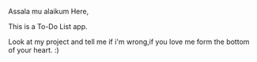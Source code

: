Assala mu alaikum Here,

This is a To-Do List app.

Look at my project and tell me if i'm wrong,if you love me form the bottom of your heart. :)
